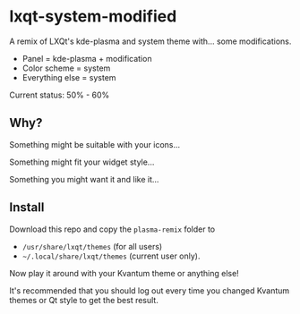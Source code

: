 # lxqt-system-modified

A remix of LXQt's kde-plasma and system theme with... some modifications.
- Panel = kde-plasma + modification
- Color scheme = system
- Everything else = system

Current status: 50% - 60%

## Why?

Something might be suitable with your icons...

Something might fit your widget style...

Something you might want it and like it...

## Install

Download this repo and copy the `plasma-remix` folder to
- `/usr/share/lxqt/themes` (for all users)
- `~/.local/share/lxqt/themes` (current user only).

Now play it around with your Kvantum theme or anything else!

It's recommended that you should log out every time you changed Kvantum themes or Qt style to get the best result.
